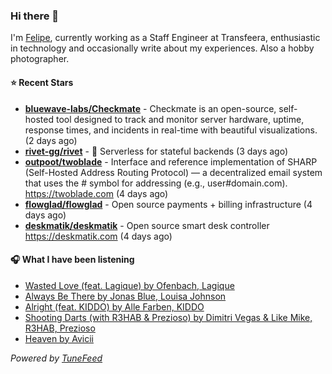 ### Hi there 👋

I'm [Felipe](https://felipevm.com), currently working as a Staff Engineer at Transfeera, enthusiastic in technology and occasionally write about my experiences. Also a hobby photographer.

#### ⭐ Recent Stars
- **[bluewave-labs/Checkmate](https://github.com/bluewave-labs/Checkmate)** - Checkmate is an open-source, self-hosted tool designed to track and monitor server hardware, uptime, response times, and incidents in real-time with beautiful visualizations. (2 days ago)
- **[rivet-gg/rivet](https://github.com/rivet-gg/rivet)** - 🔩 Serverless for stateful backends (3 days ago)
- **[outpoot/twoblade](https://github.com/outpoot/twoblade)** - Interface and reference implementation of SHARP (Self-Hosted Address Routing Protocol) — a decentralized email system that uses the # symbol for addressing (e.g., user#domain.com). https://twoblade.com (4 days ago)
- **[flowglad/flowglad](https://github.com/flowglad/flowglad)** - Open source payments &#43; billing infrastructure (4 days ago)
- **[deskmatik/deskmatik](https://github.com/deskmatik/deskmatik)** - Open source smart desk controller https://deskmatik.com (4 days ago)

#### 🎧 What I have been listening
- [Wasted Love (feat. Lagique) by Ofenbach, Lagique](https://open.spotify.com/track/2pPO9YecZimmuVQfIzfV6U)
- [Always Be There by Jonas Blue, Louisa Johnson](https://open.spotify.com/track/1PKqiewc0OyZVYxFz5ugbH)
- [Alright (feat. KIDDO) by Alle Farben, KIDDO](https://open.spotify.com/track/1vUOJpWc091SBYULNvz9mp)
- [Shooting Darts (with R3HAB &amp; Prezioso) by Dimitri Vegas &amp; Like Mike, R3HAB, Prezioso](https://open.spotify.com/track/5yj8QDJ967St7PUG7sFD0n)
- [Heaven by Avicii](https://open.spotify.com/track/0vrmHPfoBadXVr2n0m1aqZ)

_Powered by [TuneFeed](https://tunefeed.app?ref=github.com)_
